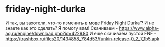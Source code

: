 # friday-night-durka
И так, вы захотели, что-то изменить в моде Friday Night Durka'?
И не знаете как это сделать?
Я помогу вам!
Скачиваем - https://www.alpha-ag.ru/engine/download.php?id=422980
И ещё скачиваем пустой FNF - https://trashbox.ru/files20/1434858_784d53/funkin-release-0_2_7_1b5.apk
